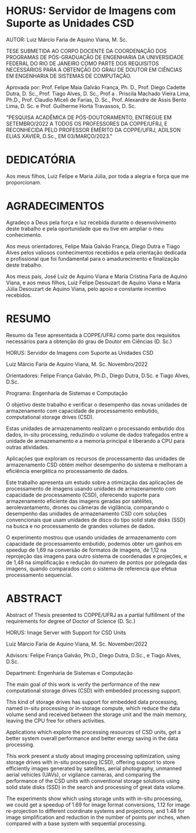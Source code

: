 # HORUS: Servidor de Imagens com Suporte as Unidades CSD
AUTOR: Luiz Márcio Faria de Aquino Viana, M. Sc.

TESE SUBMETIDA AO CORPO DOCENTE DA COORDENAÇÃO DOS PROGRAMAS DE PÓS-GRADUAÇÃO DE ENGENHARIA DA UNIVERSIDADE FEDERAL DO RIO DE JANEIRO COMO PARTE DOS REQUISITOS NECESSÁRIOS PARA A OBTENÇÃO DO GRAU DE DOUTOR EM CIÊNCIAS EM ENGENHARIA DE SISTEMAS DE COMPUTAÇÃO.

Aprovada por: Prof. Felipe Maia Galvão França, Ph. D., Prof. Diego Cadette Dutra, D. Sc., Prof. Tiago Alves, D. Sc., Prof a . Priscila Machado Vieira Lima, Ph.D., Prof. Claudio Miceli de Farias, D. Sc., Prof. Alexandre de Assis Bento Lima, D. Sc. e Prof. Guilherme Horta Travassos, D. Sc.

"PESQUISA ACADÊMICA DE PÓS-DOUTORAMENTO, ENTREGUE EM SETEMBRO/2022 A TODOS OS PROFESSORES DA COPPE/UFRJ, E RECONHECIDA PELO PROFESSOR EMÉRITO DA COPPE/UFRJ, ADILSON ELIAS XAVIER, D.Sc., EM 03/MARÇO/2023."

# DEDICATÓRIA

Aos meus filhos, Luiz Felipe e Maria Júlia, por toda a alegria e força que me proporcionam.

# AGRADECIMENTOS

Agradeço a Deus pela força e luz recebida durante o desenvolvimento deste trabalho e pela oportunidade que eu tive em ampliar o meu conhecimento.

Aos meus orientadores, Felipe Maia Galvão França, Diego Dutra e Tiago Alves pelos valiosos conhecimentos recebidos e pela orientação dedicada e profissional que foi fundamental para o amadurecimento e finalização deste trabalho.

Aos meus pais, José Luiz de Aquino Viana e Maria Cristina Faria de Aquino Viana, e aos meus filhos, Luiz Felipe Desouzart de Aquino Viana e Maria Júlia Desouzart de Aquino Viana, pelo apoio e constante incentivo recebidos.

# RESUMO

Resumo da Tese apresentada à COPPE/UFRJ como parte dos requisitos necessários para a obtenção do grau de Doutor em Ciências (D. Sc.)

HORUS: Servidor de Imagens com Suporte as Unidades CSD

Luiz Márcio Faria de Aquino Viana, M. Sc.
Novembro/2022

Orientadores: Felipe França Galvão, Ph.D., Diego Dutra, D.Sc. e Tiago Alves, D.Sc.

Programa: Engenharia de Sistemas e Computação

O objetivo deste trabalho e verificar o desempenho das novas unidades de armazenamento com capacidade de processamento embutido, computational storage drives (CSD).

Estas unidades de armazenamento realizam o processando embutido dos dados, in-situ processing, reduzindo o volume de dados trafegados entre a unidade de armazenamento e a memoria principal e liberando a CPU para outras atividades.

Aplicações que exploram os recursos de processamento das unidades de armazenamento CSD obtém melhor desempenho do sistema e melhoram a eficiência energética no processamento de dados.

Este trabalho apresenta um estudo sobre a otimização das aplicações de processamento de imagens usando unidades de armazenamento com capacidade de processamento (CSD), oferecendo suporte para armazenamento eficiente das imagens geradas por satélites, aerolevantamento, drones ou câmeras de vigilância, comparando o desempenho das unidades de armazenamento CSD com soluções convencionais que usam unidades de disco do tipo solid state disks (SSD) na busca e no processamento de grandes volumes de dados.

O experimento mostrou que usando unidades de armazenamento com capacidade de processamento embutido, podemos obter um ganhos em speedup de 1,69 na conversão de formatos de imagens, de 1,12 na reprojeção das imagens para outro sistema de coordenadas e projeções, e de 1,48 na simplificação e redução do numero de pontos por polegada das imagens, quando comparados com o sistema de referencia que efetua processamento sequencial.

# ABSTRACT

Abstract of Thesis presented to COPPE/UFRJ as a partial fulfillment of the requirements for degree of Doctor of Science (D. Sc.)

HORUS: Image Server with Support for CSD Units

Luiz Márcio Faria de Aquino Viana, M. Sc.
November/2022

Advisors: Felipe França Galvão, Ph.D., Diego Dutra, D.Sc., e Tiago Alves, D.Sc.

Department: Engenharia de Sistemas e Computação

The main goal of this work is verify the performance of the new computational storage drives (CSD) with embedded processing support.

This kind of storage drives has support for embedded data processing, named in-situ processing or in-storage compute, which reduce the data volume send and received between the storage unit and the main memory, leaving the CPU free for others activities.

Applications which explore the processing resources of CSD units, get a better system overall performance and better energy saving in the data processing.

This work present a study about imaging processing optimization, using storage drives with in-situ processing (CSD), offering support to store efficiently images generated by satellites, aerial photography, unmanned aerial vehicles (UAVs), or vigilance cameras, and comparing the performance of the CSD units with conventional storage solutions using solid state disks (SSD) in the search and processing of great data volume.

The experiments show which using storage units with in-situ processing, we could get a speedup of 1.69 for image format conversions, 1.12 for image re-projection to different coordinate systems and projections, and 1.48 for image simplification and reduction in the number of points per inches, when compared with a base system with sequential processing.

